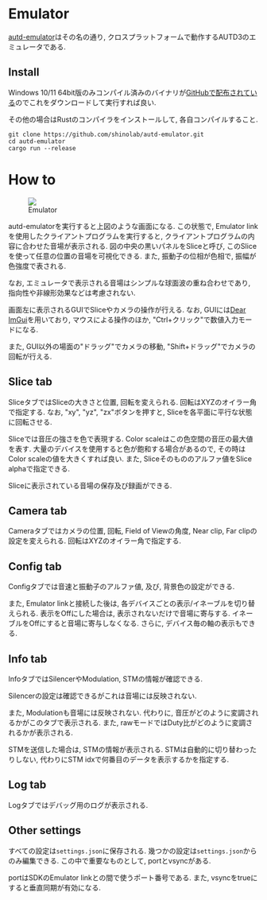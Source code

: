 # Emulator

[autd-emulator](https://github.com/shinolab/autd-emulator)はその名の通り, クロスプラットフォームで動作するAUTD3のエミュレータである.

## Install

Windows 10/11 64bit版のみコンパイル済みのバイナリが[GitHubで配布されている](https://github.com/shinolab/autd-emulator/releases)のでこれをダウンロードして実行すれば良い.

その他の場合はRustのコンパイラをインストールして, 各自コンパイルすること.
```
git clone https://github.com/shinolab/autd-emulator.git
cd autd-emulator
cargo run --release
```

# How to

<figure>
  <img src="https://raw.githubusercontent.com/shinolab/autd3/master/book/src/fig/Users_Manual/emu-home.jpg"/>
  <figcaption>Emulator</figcaption>
</figure>

autd-emulatorを実行すると上図のような画面になる.
この状態で, Emulator linkを使用したクライアントプログラムを実行すると, クライアントプログラムの内容に合わせた音場が表示される.
図の中央の黒いパネルをSliceと呼び, このSliceを使って任意の位置の音場を可視化できる.
また, 振動子の位相が色相で, 振幅が色強度で表される.

なお, エミュレータで表示される音場はシンプルな球面波の重ね合わせであり, 指向性や非線形効果などは考慮されない.

画面左に表示されるGUIでSliceやカメラの操作が行える.
なお, GUIには[Dear ImGui](https://github.com/ocornut/imgui)を用いており, マウスによる操作のほか, "Ctrl+クリック"で数値入力モードになる.

また, GUI以外の場面の"ドラッグ"でカメラの移動, "Shift+ドラッグ"でカメラの回転が行える.

## Slice tab

SliceタブではSliceの大きさと位置, 回転を変えられる.
回転はXYZのオイラー角で指定する.
なお, "xy", "yz", "zx"ボタンを押すと, Sliceを各平面に平行な状態に回転させる.

Sliceでは音圧の強さを色で表現する.
Color scaleはこの色空間の音圧の最大値を表す.
大量のデバイスを使用すると色が飽和する場合があるので, その時はColor scaleの値を大きくすれば良い.
また, Sliceそのもののアルファ値をSlice alphaで指定できる.

Sliceに表示されている音場の保存及び録画ができる.

## Camera tab

Cameraタブではカメラの位置, 回転, Field of Viewの角度, Near clip, Far clipの設定を変えられる.
回転はXYZのオイラー角で指定する.

## Config tab

Configタブでは音速と振動子のアルファ値, 及び, 背景色の設定ができる.

また, Emulator linkと接続した後は, 各デバイスごとの表示/イネーブルを切り替えられる.
表示をOffにした場合は, 表示されないだけで音場に寄与する.
イネーブルをOffにすると音場に寄与しなくなる.
さらに, デバイス毎の軸の表示もできる.

## Info tab

InfoタブではSilencerやModulation, STMの情報が確認できる.

Silencerの設定は確認できるがこれは音場には反映されない.

また, Modulationも音場には反映されない.
代わりに, 音圧がどのように変調されるかがこのタブで表示される.
また, rawモードではDuty比がどのように変調されるかが表示される.

STMを送信した場合は, STMの情報が表示される.
STMは自動的に切り替わったりしない, 代わりにSTM idxで何番目のデータを表示するかを指定する.

## Log tab

Logタブではデバッグ用のログが表示される.

## Other settings

すべての設定は`settings.json`に保存される.
幾つかの設定は`settings.json`からのみ編集できる.
この中で重要なものとして, portとvsyncがある.

portはSDKのEmulator linkとの間で使うポート番号である.
また, vsyncをtrueにすると垂直同期が有効になる.
